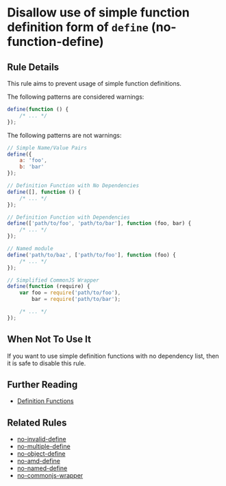 # Disallow use of simple function definition form of `define` (no-function-define)

## Rule Details

This rule aims to prevent usage of simple function definitions.

The following patterns are considered warnings:

```js
define(function () {
    /* ... */
});
```

The following patterns are not warnings:

```js
// Simple Name/Value Pairs
define({
    a: 'foo',
    b: 'bar'
});

// Definition Function with No Dependencies
define([], function () {
    /* ... */
});

// Definition Function with Dependencies
define(['path/to/foo', 'path/to/bar'], function (foo, bar) {
    /* ... */
});

// Named module
define('path/to/baz', ['path/to/foo'], function (foo) {
    /* ... */
});

// Simplified CommonJS Wrapper
define(function (require) {
    var foo = require('path/to/foo'),
        bar = require('path/to/bar');

    /* ... */
});
```

## When Not To Use It

If you want to use simple definition functions with no dependency list, then it is safe to disable this rule.

## Further Reading

* [Definition Functions](http://requirejs.org/docs/api.html#deffunc)

## Related Rules

* [no-invalid-define](no-invalid-define.md)
* [no-multiple-define](no-multiple-define.md)
* [no-object-define](no-object-define.md)
* [no-amd-define](no-amd-define.md)
* [no-named-define](no-named-define.md)
* [no-commonjs-wrapper](no-commonjs-wrapper.md)
